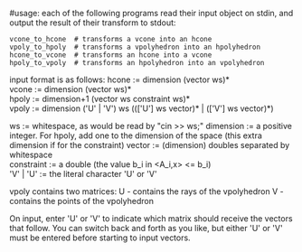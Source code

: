 #usage:
each of the following programs read their input object on stdin, and output the
result of their transform to stdout:

    vcone_to_hcone  # transforms a vcone into an hcone
    vpoly_to_hpoly  # transforms a vpolyhedron into an hpolyhedron
    hcone_to_vcone  # transforms an hcone into a vcone
    hpoly_to_vpoly  # transforms an hpolyhedron into an vpolyhedron

input format is as follows:
  hcone := dimension   (vector ws)*  
  vcone := dimension   (vector ws)*  
  hpoly := dimension+1 (vector ws constraint ws)*  
  vpoly := dimension   ('U' | 'V') ws ((['U'] ws vector)* | (['V'] ws vector)*)

  ws         := whitespace, as would be read by "cin >> ws;"
  dimension  := a positive integer.  For hpoly, add one to the dimension of
                the space (this extra dimension if for the constraint)
  vector     := (dimension) doubles separated by whitespace  
  constraint := a double (the value b_i in <A_i,x> <= b_i)  
  'V' | 'U'  := the literal character 'U' or 'V'

  vpoly contains two matrices:
    U - contains the rays of the vpolyhedron
    V - contains the points of the vpolyhedron

On input, enter 'U' or 'V' to indicate which matrix should receive the vectors
that follow.  You can switch back and forth as you like, but either 'U' or 'V'
must be entered before starting to input vectors.
